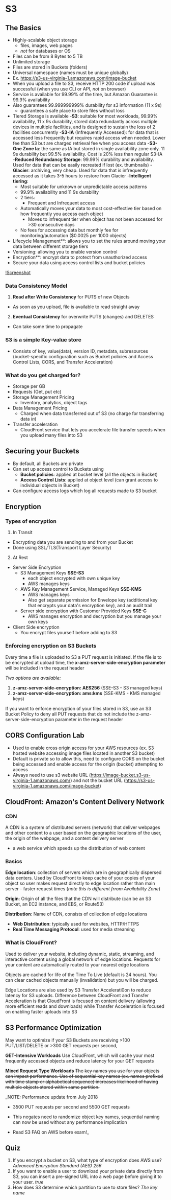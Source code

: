 # S3

## The Basics
* Highly-scalable object storage
  * files, images, web pages
  * *not* for databases or OS
* Files can be from 8 Bytes to 5 TB
* Unlimited storage
* Files are stored in Buckets (folders)
* Universal namespace (names must be unique globally)
* Ex. https://s3-us-virginia-1.amazonaws.com/image-bucket
* When you upload a file to S3,  receive HTTP 200 code if upload was successful (when you use CLI or API, _not_ on browser)
* Service is available for 99.99% of the time, but Amazon Guarantee is 99.9% availability
* Also guarantees 99.999999999% durability for s3 information (11 x 9s)
  - guarantees a safe place to store files without loss
* Tiered Storage is available
  -**S3**: suitable for most workloads, 99.99% availability, 11 x 9s durability, stored data redundantly across multiple devices in multiple facilities, and is designed to sustain the loss of 2 facilities concurrently
  -**S3-IA** (Infrequently Accessed): for data that is accessed less frequently but requires rapid access when needed. Lower fee than S3 but are charged retrieval fee when you access data
  -**S3-One Zone Ia**: the same as IA but stored in single availability zone only. 11 9s durability but 99.5% availability. Cost is 20% less than regular S3-IA
  -**Reduced Redundancy Storage**: 99.99% durability and availability. Used for data that can be easily recreated if lost (ex. thumbnails)
  -**Glacier**: archiving, very cheap. Used for data that is infrequently accessed as it takes 3-5 hours to restore from Glacier
  -**Intelligent tiering**:
    * Most suitable for unknown or unpredictable access patterns
    * 99.9% availability and 11 9s durability
    * 2 tiers:
      - Frequent and Infrequent access
    * Automatically moves your data to most cost-effective tier based on how frequently you access each object
      - Moves to infrequent tier when object has not been accessed for >30 consecutive days
    * No fees for accessing data but monthly fee for monitoring/automation ($0.0025 per 1000 objects)
* Lifecycle Management**: allows you to set the rules around moving your data between different storage tiers
* Versioning: allowing you to enable version control
* Encryption**: encrypt data to protect from unauthorized access
* Secure your data using access control lists and bucket policies

[!Screenshot](docs/storage-tiers.png)

### Data Consistency Model
1. **Read after Write Consistency** for PUTS of new Objects
  * As soon as you upload, file is available to read straight away
2. **Eventual Consistency** for overwrite PUTS (changes) and DELETES
  * Can take some time to propagate

### S3 is a simple Key-value store
  * Consists of key, value(data), version ID, metadata, subresources (bucket-specific configuration such as Bucket policies and Access Control Lists, CORS, and Transfer Acceleration)

### What do you get charged for?
  * Storage per GB
  * Requests (Get, put etc)
  * Storage Management Pricing
    * Inventory, analytics, object tags
  * Data Management Pricing
    * Charged when data transferred out of S3 (no charge for transferring data _in_)
  * Transfer acceleration
    * CloudFront service that lets you accelerate file transfer speeds when you upload many files into S3

## Securing your Buckets
* By default, all Buckets are private
* Can set up access control to Buckets using
  - **Bucket policies**: applied at bucket level (all the objects in Bucket)
  - **Access Control Lists**: applied at object level (can grant access to individual objects in Bucket)
* Can configure access logs which log all requests made to S3 bucket

## Encryption
### Types of encryption
1. In Transit
  - Encrypting data you are sending to and from your Bucket
  -  Done using SSL/TLS(Transport Layer Security)
2. At Rest
  * Server Side Encryption
    * S3 Management Keys **SSE-S3**
      - each object encrypted with own unique key
      - AWS manages keys
    * AWS Key Management Service, Managed Keys **SSE-KMS**
      - AWS manages keys
      - Also get separate permission for Envelope key (additional key that encrypts your data's encryption key), and an audit trail
    * Server side encryption with Customer Provided Keys **SSE-C**
      - AWS manages encryption and decryption but you manage your own keys
  * Client Side encryption
    - You encrypt files yourself before adding to S3

### Enforcing encryption on S3 Buckets
Every time a file is uploaded to S3 a PUT request is initiated.  If the file is to be encrypted at upload time, the **x-amz-server-side-encryption parameter** will be included in the request header

_Two options are available:_
1. **z-amz-server-side-encryption: AES256** (SSE-S3 - S3 managed keys)
2. **z-amz-server-side-encryption: ams:kms** (SSE-KMS - KMS managed keys)

If you want to enforce encryption of your files stored in S3, use an S3 Bucket Policy to deny all PUT requests that do not include the z-amz-server-side-encryption parameter in the request header

## CORS Configuration Lab
* Used to enable cross origin access for your AWS resources (ex. S3 hosted website accessing image files located in another S3 bucket)
* Default is private so to allow this, need to configure CORS on the bucket being accessed and enable access for the origin (bucket) attempting to access
* Always need to use s3 website URL (https://image-bucket.s3-us-virginia-1.amazonaws.com/) and not the bucket URL (https://s3-us-virginia-1.amazonaws.com/image-bucket)

## CloudFront: Amazon's Content Delivery Network

### CDN
A CDN is a system of distributed servers (network) that deliver webpages and other content to a user based on the geographic locations of the user, the origin of the webpage, and a content delivery server
- a web service which speeds up the distribution of web content

### Basics
**Edge location**: collection of servers which are in geographically dispersed data centers. Used by CloudFront to keep cache of your copies of your object so user makes request directly to edge location rather than main server - faster request times (_note this is different frrom Availability Zone_)

**Origin**: Origin of all the files that the CDN will distribute (can be an S3 Bucket, an EC2 instance, and EBS, or Route53)

**Distribution**: Name of CDN, consists of collection of edge locations
  * **Web Distribution**: typically used for websites, HTTP/HTTPS
  * **Real Time Messaging Protocol**: used for media streaming

### What is CloudFront?
Used to deliver your website, including dynamic, static, streaming, and interactive content using a global network of edge locations. Requests for your content are automatically routed to your nearest edge locations

Objects are cached for life of the Time To Live (default is 24 hours). You can clear cached objects manually (invalidation) but you will be charged.

Edge Locations are also used by S3 Transfer Accelerati0on to reduce latency for S3 uploads. Difference between CloudFront and Transfer Acceleration is that CloudFront is focused on content delivery (allowing more efficient reads and downloads) while Transfer Acceleration is focused on enabling faster uploads into S3

## S3 Performance Optimization
May want to optimize if your S3 Buckets are receiving >100 PUT/LIST/DELETE or >300 GET requests per second,

**GET-Intensive Workloads**
Use CloudFront, which will cache your most frequently accessed objects and reduce latency for your GET requests

**Mixed Request Type Workloads**
~~The key names you use for your objects can impact performance. Use of sequential key names (ex. names prefixed with time stamp or alphabetical sequence) increases likelihood of having multiple objects stored within same partition.~~

_NOTE: Performance update from July 2018
* 3500 PUT requests per second and 5500 GET requests
* This negates need to randomize object key names, sequential naming can now be used without any performance implication

* Read S3 FAQ on AWS before exam!_

## Quiz
1. If you encrypt a bucket on S3, what type of encryption does AWS use? _Advanced Encryption Standard (AES) 256_
2. If you want to enable a user to download your private data directly from S3, you can insert a pre-signed URL into a web page before giving it to your user. _true_
3. How does S3 determine which partition to use to store files? _The key name_

